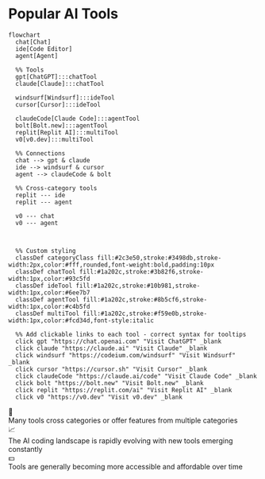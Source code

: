 # Popular AI Tools

<div class="mt-4">

```mermaid {scale: 0.8, theme: 'dark'}
flowchart 
  chat[Chat]
  ide[Code Editor]
  agent[Agent]

  %% Tools
  gpt[ChatGPT]:::chatTool
  claude[Claude]:::chatTool
  
  windsurf[Windsurf]:::ideTool
  cursor[Cursor]:::ideTool
  
  claudeCode[Claude Code]:::agentTool
  bolt[Bolt.new]:::agentTool
  replit[Replit AI]:::multiTool
  v0[v0.dev]:::multiTool
  
  %% Connections
  chat --> gpt & claude
  ide --> windsurf & cursor
  agent --> claudeCode & bolt
  
  %% Cross-category tools
  replit --- ide
  replit --- agent

  v0 --- chat
  v0 --- agent
  
  
  
  %% Custom styling
  classDef categoryClass fill:#2c3e50,stroke:#3498db,stroke-width:2px,color:#fff,rounded,font-weight:bold,padding:10px
  classDef chatTool fill:#1a202c,stroke:#3b82f6,stroke-width:1px,color:#93c5fd
  classDef ideTool fill:#1a202c,stroke:#10b981,stroke-width:1px,color:#6ee7b7
  classDef agentTool fill:#1a202c,stroke:#8b5cf6,stroke-width:1px,color:#c4b5fd
  classDef multiTool fill:#1a202c,stroke:#f59e0b,stroke-width:1px,color:#fcd34d,font-style:italic
  
  %% Add clickable links to each tool - correct syntax for tooltips
  click gpt "https://chat.openai.com" "Visit ChatGPT" _blank
  click claude "https://claude.ai" "Visit Claude" _blank
  click windsurf "https://codeium.com/windsurf" "Visit Windsurf" _blank
  click cursor "https://cursor.sh" "Visit Cursor" _blank
  click claudeCode "https://claude.ai/code" "Visit Claude Code" _blank
  click bolt "https://bolt.new" "Visit Bolt.new" _blank
  click replit "https://replit.com/ai" "Visit Replit AI" _blank
  click v0 "https://v0.dev" "Visit v0.dev" _blank
```
</div>

<div class="mt-10" />


<div class="flex items-start space-x-2">
  <div class="text-yellow-500 text-xl">🔄</div>
  <div>Many tools cross categories or offer features from multiple categories</div>
</div>

<div class="flex items-start space-x-2">
  <div class="text-blue-500 text-xl">📈</div>
  <div>The AI coding landscape is rapidly evolving with new tools emerging constantly</div>
</div>

<div class="flex items-start space-x-2">
  <div class="text-green-500 text-xl">💵</div>
  <div>Tools are generally becoming more accessible and affordable over time</div>
</div>